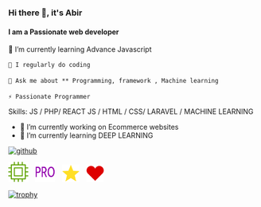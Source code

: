 ### Hi there 👋, it's Abir
#### I am a Passionate web developer
🌱 I’m currently learning Advance Javascript

    📝 I regularly do coding 

    💬 Ask me about ** Programming, framework , Machine learning

    ⚡ Passionate Programmer


Skills: JS / PHP/ REACT JS / HTML / CSS/ LARAVEL / MACHINE LEARNING

- 🔭 I’m currently working on Ecommerce websites 
- 🌱 I’m currently learning DEEP LEARNING 


[<img src='https://cdn.jsdelivr.net/npm/simple-icons@3.0.1/icons/github.svg' alt='github' height='40'>](https://github.com/Abirmahamud1588)  

<a href='https://docs.github.com/en/developers'><img src='https://raw.githubusercontent.com/acervenky/animated-github-badges/master/assets/devbadge.gif' width='40' height='40'></a> <a href='https://github.com/pricing'><img src='https://raw.githubusercontent.com/acervenky/animated-github-badges/master/assets/pro.gif' width='40' height='40'></a> <a href='https://stars.github.com/'><img src='https://raw.githubusercontent.com/acervenky/animated-github-badges/master/assets/starbadge.gif' width='35' height='35'></a> <a href='https://docs.github.com/en/github/supporting-the-open-source-community-with-github-sponsors'><img src='https://raw.githubusercontent.com/acervenky/animated-github-badges/master/assets/sponsorbadge.gif' width='35' height='35'></a> 

[![trophy](https://github-profile-trophy.vercel.app/?username=Abirmahamud1588)](https://github.com/ryo-ma/github-profile-trophy)

